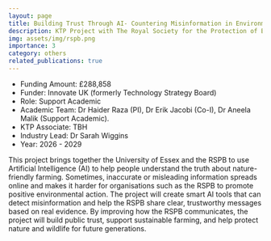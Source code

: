 ```yaml
---
layout: page
title: Building Trust Through AI- Countering Misinformation in Environmental Communication
description: KTP Project with The Royal Society for the Protection of Birds (RSPB), UK
img: assets/img/rspb.png
importance: 3
category: others
related_publications: true
---
```


* Funding Amount: £288,858 <br/>
* Funder: Innovate UK (formerly Technology Strategy Board) <br/>
* Role: Support Academic <br/>
* Academic Team: Dr Haider Raza (PI), Dr Erik Jacobi (Co-I), Dr Aneela Malik (Support Academic).
* KTP Associate:  TBH <br/>
* Industry Lead: Dr Sarah Wiggins<br/>
* Year: 2026 - 2029

This project brings together the University of Essex and the RSPB to use Artificial Intelligence (AI) to help people understand the truth about nature-friendly farming. Sometimes, inaccurate or misleading information spreads online and makes it harder for organisations such as the RSPB to promote positive environmental action. The project will create smart AI tools that can detect misinformation and help the RSPB share clear, trustworthy messages based on real evidence. By improving how the RSPB communicates, the project will build public trust, support sustainable farming, and help protect nature and wildlife for future generations.
